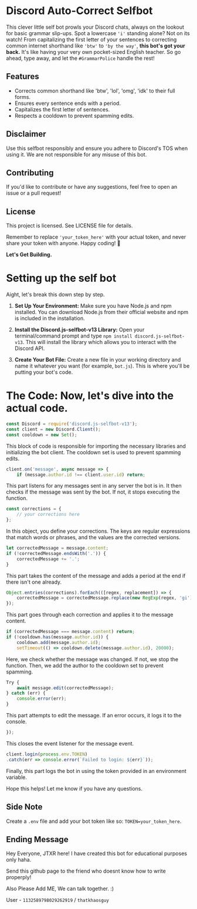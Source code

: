 
# Discord Auto-Correct Selfbot
This clever little self bot prowls your Discord chats, always on the lookout for basic grammar slip-ups. Spot a lowercase `'i'` standing alone? Not on its watch! From capitalizing the first letter of your sentences to correcting common internet shorthand like `'btw'` to `'by the way'`, **this bot's got your back.** It's like having your very own pocket-sized English teacher. So go ahead, type away, and let the `#GrammarPolice` handle the rest! 

## Features

- Corrects common shorthand like 'btw', 'lol', 'omg', 'idk' to their full forms.
- Ensures every sentence ends with a period.
- Capitalizes the first letter of sentences.
- Respects a cooldown to prevent spamming edits.

## Disclaimer

Use this selfbot responsibly and ensure you adhere to Discord's TOS when using it. We are not responsible for any misuse of this bot.

## Contributing

If you'd like to contribute or have any suggestions, feel free to open an issue or a pull request!

## License

This project is licensed. See LICENSE file for details.

Remember to replace `'your_token_here'` with your actual token, and never share your token with anyone. Happy coding! 🚀

**Let's Get Building.**

# Setting up the self bot
Aight, let's break this down step by step.

1. **Set Up Your Environment:** Make sure you have Node.js and npm installed. You can download Node.js from their official website and npm is included in the installation. 

2. **Install the Discord.js-selfbot-v13 Library:** Open your terminal/command prompt and type `npm install discord.js-selfbot-v13`. This will install the library which allows you to interact with the Discord API.

3. **Create Your Bot File:** Create a new file in your working directory and name it whatever you want (for example, `bot.js`). This is where you'll be putting your bot's code.

# The Code: Now, let's dive into the actual code. 

```js
const Discord = require('discord.js-selfbot-v13');
const client = new Discord.Client();
const cooldown = new Set();
```
This block of code is responsible for importing the necessary libraries and initializing the bot client. The cooldown set is used to prevent spamming edits.

```js
client.on('message', async message => {
    if (message.author.id !== client.user.id) return;
```
This part listens for any messages sent in any server the bot is in. It then checks if the message was sent by the bot. If not, it stops executing the function.

```js
const corrections = {
    // your corrections here
};
```
In this object, you define your corrections. The keys are regular expressions that match words or phrases, and the values are the corrected versions.

```js
let correctedMessage = message.content;
if (!correctedMessage.endsWith('.')) {
    correctedMessage += '.';
}
```
This part takes the content of the message and adds a period at the end if there isn't one already.

```js
Object.entries(corrections).forEach(([regex, replacement]) => {
    correctedMessage = correctedMessage.replace(new RegExp(regex, 'gi'), replacement);
});
```
This part goes through each correction and applies it to the message content.

```js
if (correctedMessage === message.content) return;
if (!cooldown.has(message.author.id)) { 
    cooldown.add(message.author.id); 
    setTimeout(() => cooldown.delete(message.author.id), 20000);
```
Here, we check whether the message was changed. If not, we stop the function. Then, we add the author to the cooldown set to prevent spamming.

```js
Try {
    await message.edit(correctedMessage);
} catch (err) {
    console.error(err);
}
```
This part attempts to edit the message. If an error occurs, it logs it to the console.

```js
});
```
This closes the event listener for the message event.

```js
client.login(process.env.TOKEN)
.catch(err => console.error(`Failed to login: ${err}`));
```

Finally, this part logs the bot in using the token provided in an environment variable.

Hope this helps! Let me know if you have any questions.

## Side Note
Create a `.env` file and add your bot token like so: `TOKEN=your_token_here`.

## Ending Message 

Hey Everyone, JTXR here! I have created this bot for educational purposes only haha. 

Send this github page to the friend who doesnt know how to write properply!

Also Please Add ME, We can talk together. :) 

User - ``1132589798029262919`` / ``thatkhaosguy``
